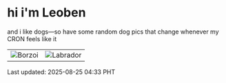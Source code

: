 # hi i'm Leoben

and i like dogs—so have some random dog pics that change whenever my CRON feels like it

|  |  |
|--------|----------|
| ![Borzoi](https://random-dog-vercel.vercel.app/api/random-borzoi?v=1756067600) | ![Labrador](https://random-dog-vercel.vercel.app/api/random-labrador?v=1756067600) |

Last updated: 2025-08-25 04:33 PHT
